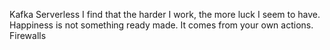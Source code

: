 Kafka Serverless I find that the harder I work, the more luck I seem to have. Happiness is not something ready made. It comes from your own actions. Firewalls
